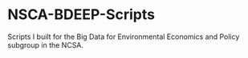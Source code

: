 # NSCA-BDEEP-Scripts
Scripts I built for the Big Data for Environmental Economics and Policy subgroup in the NCSA.

